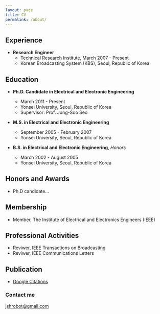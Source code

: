 ```yaml
---
layout: page
title: CV
permalink: /about/
---
```


## Experience

- **Research Engineer**              
	- Technical Research Institute, March 2007 - Present  
	- Korean Broadcasting System (KBS), Seoul, Republic of Korea  

## Education

- **Ph.D. Candidate in Electrical and Electronic Engineering**   
	- March 2011 - Present    
	- Yonsei University, Seoul, Republic of Korea    
	- Supervisor: Prof. Jong-Soo Seo    
	 
- **M.S. in Electrical and Electronic Engineering**     
	- September 2005 - February 2007    
	- Yonsei University, Seoul, Republic of Korea       

- **B.S. in Electrical and Electronic Engineering**, *Honors*   
	- March 2002 - August 2005    
	- Yonsei University, Seoul, Republic of Korea  


## Honors and Awards

- Ph.D candidate...


## Membership

- Member, The Institute of Electrical and Electronics Engineers (IEEE)


## Professional Activities

- Reviwer, IEEE Transactions on Broadcasting  
- Reviwer, IEEE Communications Letters  


## Publication

- [Google Citations](https://scholar.google.com/citations?user=K-uP94QAAAAJ&hl=en)

### Contact me

[jshrobot@gmail.com](mailto:jshrobot@gmail.com)
